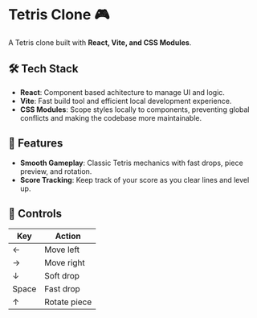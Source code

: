 # Tetris Clone 🎮

A Tetris clone built with **React, Vite, and CSS Modules**.

## 🛠 Tech Stack
- **React**: Component based achitecture to manage UI and logic. 
- **Vite**: Fast build tool and efficient local development experience.
- **CSS Modules**: Scope styles locally to components, preventing global conflicts and making the codebase more maintainable.

## 🚀 Features
- **Smooth Gameplay**: Classic Tetris mechanics with fast drops, piece preview, and rotation. 
- **Score Tracking**: Keep track of your score as you clear lines and level up.

## 📜 Controls
| Key | Action |
|-----|--------|
| ←  | Move left |
| →  | Move right |
| ↓  | Soft drop |
| Space | Fast drop |
| ↑  | Rotate piece 